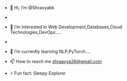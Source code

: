 - 👋 Hi, I’m @Shravyabk
- 
- 👀 I’m interested in Web Development,Databases,Cloud Technologies,DevOps.....
- 
- 🌱 I’m currently learning NLP,PyTorch....

- 📫 How to reach me shraavya26@gmail.com
  
- ⚡ Fun fact: Sleepy Explorer

<!---
Shravyabk/Shravyabk is a ✨ special ✨ repository because its `README.md` (this file) appears on your GitHub profile.
You can click the Preview link to take a look at your changes.
--->
